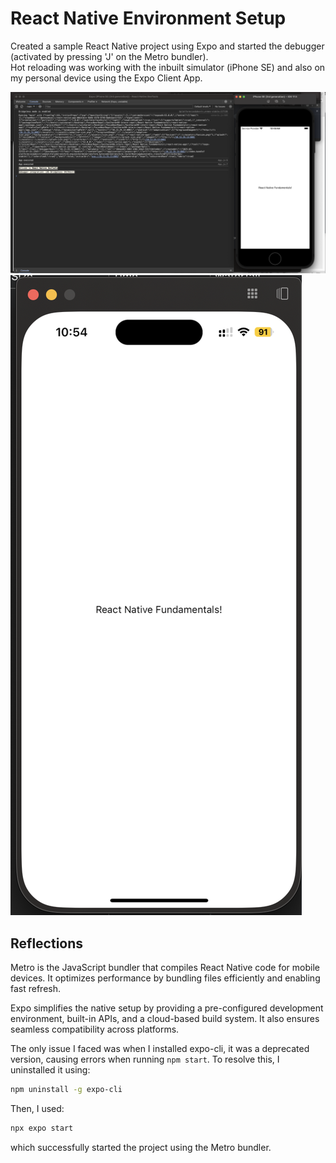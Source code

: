 # React Native Environment Setup

Created a sample React Native project using Expo and started the debugger (activated by pressing 'J' on the Metro bundler).  
Hot reloading was working with the inbuilt simulator (iPhone SE) and also on my personal device using the Expo Client App.

![alt text](image.png)  
![alt text](image-1.png)

## Reflections

Metro is the JavaScript bundler that compiles React Native code for mobile devices. It optimizes performance by bundling files efficiently and enabling fast refresh.

Expo simplifies the native setup by providing a pre-configured development environment, built-in APIs, and a cloud-based build system. It also ensures seamless compatibility across platforms.

The only issue I faced was when I installed expo-cli, it was a deprecated version, causing errors when running `npm start`. To resolve this, I uninstalled it using:

```bash
npm uninstall -g expo-cli
```

Then, I used:

```bash
npx expo start
```

which successfully started the project using the Metro bundler.

